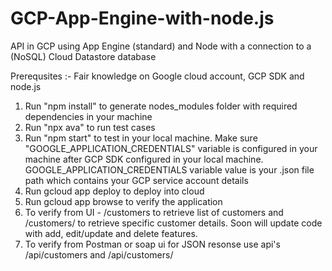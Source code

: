 # GCP-App-Engine-with-node.js
API in GCP using App Engine (standard) and Node with a connection to a (NoSQL) Cloud Datastore database



Prerequsites :- Fair knowledge on Google cloud account, GCP SDK and node.js

1. Run "npm install" to generate nodes_modules folder with required dependencies in your machine
2. Run "npx ava" to run test cases
3. Run "npm start" to test in your local machine. Make sure "GOOGLE_APPLICATION_CREDENTIALS" variable is configured in your machine after GCP SDK configured in your local machine. GOOGLE_APPLICATION_CREDENTIALS variable value is your .json file path which contains your GCP service account details
4. Run gcloud app deploy to deploy into cloud
5. Run gcloud app browse to verify the application
6. To verify from UI - <host name>/customers to retrieve list of customers and <host name>/customers/<customerid> to retrieve specific customer details. Soon will update code with add, edit/update and delete features.
7. To verify from Postman or soap ui for JSON resonse use api's <host name>/api/customers and <host name>/api/customers/<customerid>
